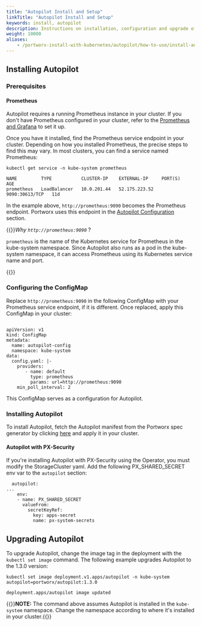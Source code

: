 ```yaml
---
title: "Autopilot Install and Setup"
linkTitle: "Autopilot Install and Setup"
keywords: install, autopilot
description: Instructions on installation, configuration and upgrade of Autopilot
weight: 10000
aliases:
    - /portworx-install-with-kubernetes/autopilot/how-to-use/install-autopilot/
---
```

## Installing Autopilot

### Prerequisites

#### Prometheus

Autopilot requires a running Prometheus instance in your cluster. If you don't have Prometheus configured in your cluster, refer to the [Prometheus and Grafana](/operations/operate-kubernetes/monitoring/monitoring-px-prometheusandgrafana.1/) to set it up.

Once you have it installed, find the Prometheus service endpoint in your cluster. Depending on how you installed Prometheus, the precise steps to find this may vary. In most clusters, you can find a service named Prometheus:

```text
kubectl get service -n kube-system prometheus
```
```output
NAME         TYPE           CLUSTER-IP    EXTERNAL-IP     PORT(S)          AGE
prometheus   LoadBalancer   10.0.201.44   52.175.223.52   9090:30613/TCP   11d
```

In the example above, `http://prometheus:9090` becomes the Prometheus endpoint. Portworx uses this endpoint in the [Autopilot Configuration](/reference/crd/storage-cluster/#autopilot-configuration) section.


{{<info>}}*Why `http://prometheus:9090`* ?

`prometheus` is the name of the Kubernetes service for Prometheus in the kube-system namespace. Since Autopilot also runs as a pod in the kube-system namespace, it can access Prometheus using its Kubernetes service name and port.

{{</info>}}

### Configuring the ConfigMap

Replace `http://prometheus:9090` in the following ConfigMap with your Prometheus service endpoint, if it is different. Once replaced, apply this ConfigMap in your cluster:

```text

apiVersion: v1
kind: ConfigMap
metadata:
  name: autopilot-config
  namespace: kube-system
data:
  config.yaml: |-
    providers:
       - name: default
         type: prometheus
         params: url=http://prometheus:9090
    min_poll_interval: 2
```

This ConfigMap serves as a configuration for Autopilot.

### Installing Autopilot

To install Autopilot, fetch the Autopilot manifest from the Portworx spec generator by clicking [here](https://install.portworx.com/?comp=autopilot)
and apply it in your cluster.


#### Autopilot with PX-Security 

If you're installing Autopilot with PX-Security using the Operator, you must modify the StorageCluster yaml. Add the following PX_SHARED_SECRET env var to the `autopilot` section: 

```text
  autopilot:
...
    env:
    - name: PX_SHARED_SECRET
      valueFrom:
        secretKeyRef:
          key: apps-secret
          name: px-system-secrets
```

## Upgrading Autopilot

To upgrade Autopilot, change the image tag in the deployment with the `kubectl set image` command. The following example upgrades Autopilot to the 1.3.0 version:

```text
kubectl set image deployment.v1.apps/autopilot -n kube-system autopilot=portworx/autopilot:1.3.0
```
```output
deployment.apps/autopilot image updated
```

{{<info>}}**NOTE:** The command above assumes Autopilot is installed in the `kube-system` namespace. Change the namespace according to where it's installed in your cluster.{{</info>}}

